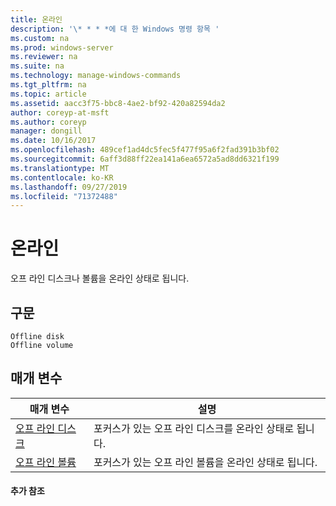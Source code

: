 ```yaml
---
title: 온라인
description: '\* * * *에 대 한 Windows 명령 항목 '
ms.custom: na
ms.prod: windows-server
ms.reviewer: na
ms.suite: na
ms.technology: manage-windows-commands
ms.tgt_pltfrm: na
ms.topic: article
ms.assetid: aacc3f75-bbc8-4ae2-bf92-420a82594da2
author: coreyp-at-msft
ms.author: coreyp
manager: dongill
ms.date: 10/16/2017
ms.openlocfilehash: 489cef1ad4dc5fec5f477f95a6f2fad391b3bf02
ms.sourcegitcommit: 6aff3d88ff22ea141a6ea6572a5ad8dd6321f199
ms.translationtype: MT
ms.contentlocale: ko-KR
ms.lasthandoff: 09/27/2019
ms.locfileid: "71372488"
---
```

# <a name="online"></a>온라인



오프 라인 디스크나 볼륨을 온라인 상태로 됩니다.

## <a name="syntax"></a>구문

```
Offline disk
Offline volume
```

## <a name="parameters"></a>매개 변수

|매개 변수|설명|
|---------|-----------|
|[오프 라인 디스크](offline-disk.md)|포커스가 있는 오프 라인 디스크를 온라인 상태로 됩니다.|
|[오프 라인 볼륨](offline-volume.md)|포커스가 있는 오프 라인 볼륨을 온라인 상태로 됩니다.|

#### <a name="additional-references"></a>추가 참조

